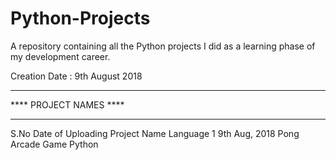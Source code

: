# Python-Projects
A repository containing all the Python projects I did as a learning phase of my development career.

Creation Date : 9th August 2018
________________________________________
****        PROJECT NAMES           ****
________________________________________

S.No     Date of Uploading       Project Name           Language
 1        9th Aug, 2018        Pong Arcade Game          Python
